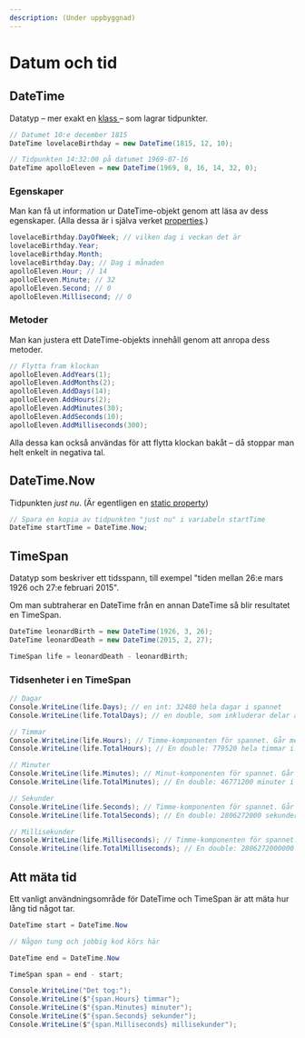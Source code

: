 ```yaml
---
description: (Under uppbyggnad)
---
```


# Datum och tid

## DateTime

Datatyp – mer exakt en [klass ](../klasser-och-objektorientering/klasser-och-instanser.md)– som lagrar tidpunkter.

```csharp
// Datumet 10:e december 1815
DateTime lovelaceBirthday = new DateTime(1815, 12, 10);

// Tidpunkten 14:32:00 på datumet 1969-07-16
DateTime apolloEleven = new DateTime(1969, 8, 16, 14, 32, 0);
```

### Egenskaper

Man kan få ut information ur DateTime-objekt genom att läsa av dess egenskaper. \(Alla dessa är i själva verket [properties](../klasser-och-objektorientering/inkapsling-och-properties.md#properties).\)

```csharp
lovelaceBirthday.DayOfWeek; // vilken dag i veckan det är
lovelaceBirthday.Year;
lovelaceBirthday.Month;
lovelaceBirthday.Day; // Dag i månaden
apolloEleven.Hour; // 14
apolloEleven.Minute; // 32
apolloEleven.Second; // 0
apolloEleven.Millisecond; // 0
```

### Metoder

Man kan justera ett DateTime-objekts innehåll genom att anropa dess metoder.

```csharp
// Flytta fram klockan
apolloEleven.AddYears(1);
apolloEleven.AddMonths(2);
apolloEleven.AddDays(14);
apolloEleven.AddHours(2);
apolloEleven.AddMinutes(30);
apolloEleven.AddSeconds(10);
apolloEleven.AddMilliseconds(300);
```

Alla dessa kan också användas för att flytta klockan bakåt – då stoppar man helt enkelt in negativa tal.

## DateTime.Now

Tidpunkten _just nu_. \(Är egentligen en [static ](../klasser-och-objektorientering/static.md#statiska-variabler)[property](../klasser-och-objektorientering/inkapsling-och-properties.md#properties)\)

```csharp
// Spara en kopia av tidpunkten "just nu" i variabeln startTime
DateTime startTime = DateTime.Now;
```

## TimeSpan

Datatyp som beskriver ett tidsspann, till exempel "tiden mellan 26:e mars 1926 och 27:e februari 2015".

Om man subtraherar en DateTime från en annan DateTime så blir resultatet en TimeSpan.

```csharp
DateTime leonardBirth = new DateTime(1926, 3, 26);
DateTime leonardDeath = new DateTime(2015, 2, 27);

TimeSpan life = leonardDeath - leonardBirth;
```

### Tidsenheter i en TimeSpan

```csharp
// Dagar
Console.WriteLine(life.Days); // en int: 32480 hela dagar i spannet
Console.WriteLine(life.TotalDays); // en double, som inkluderar delar av dagar

// Timmar
Console.WriteLine(life.Hours); // Timme-komponenten för spannet. Går mellan -23 och 23.
Console.WriteLine(life.TotalHours); // En double: 779520 hela timmar i spannet

// Minuter
Console.WriteLine(life.Minutes); // Minut-komponenten för spannet. Går mellan -59 och 59.
Console.WriteLine(life.TotalMinutes); // En double: 46771200 minuter i spannet

// Sekunder
Console.WriteLine(life.Seconds); // Timme-komponenten för spannet. Går mellan -59 och 59.
Console.WriteLine(life.TotalSeconds); // En double: 2806272000 sekunder i spannet

// Millisekunder
Console.WriteLine(life.Milliseconds); // Timme-komponenten för spannet. Går mellan -59 och 59.
Console.WriteLine(life.TotalMilliseconds); // En double: 2806272000000 millisekunder i spannet
```

## Att mäta tid

Ett vanligt användningsområde för DateTime och TimeSpan är att mäta hur lång tid något tar.

```csharp
DateTime start = DateTime.Now

// Någon tung och jobbig kod körs här

DateTime end = DateTime.Now

TimeSpan span = end - start;

Console.WriteLine("Det tog:");
Console.WriteLine($"{span.Hours} timmar");
Console.WriteLine($"{span.Minutes} minuter");
Console.WriteLine($"{span.Seconds} sekunder");
Console.WriteLine($"{span.Milliseconds} millisekunder");
```



